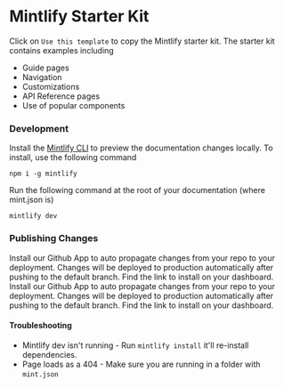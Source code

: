 # Mintlify Starter Kit

Click on `Use this template` to copy the Mintlify starter kit. The starter kit
contains examples including

- Guide pages
- Navigation
- Customizations
- API Reference pages
- Use of popular components

### Development

Install the [Mintlify CLI](https://www.npmjs.com/package/mintlify) to preview
the documentation changes locally. To install, use the following command

```
npm i -g mintlify
```

Run the following command at the root of your documentation (where mint.json is)

```
mintlify dev
```

### Publishing Changes

Install our Github App to auto propagate changes from your repo to your
deployment. Changes will be deployed to production automatically after pushing
to the default branch. Find the link to install on your dashboard.
Install our Github App to auto propagate changes from your repo to your deployment. Changes will be deployed to production automatically after pushing to the default branch. Find the link to install on your dashboard.

#### Troubleshooting

- Mintlify dev isn't running - Run `mintlify install` it'll re-install
  dependencies.
- Page loads as a 404 - Make sure you are running in a folder with `mint.json`
